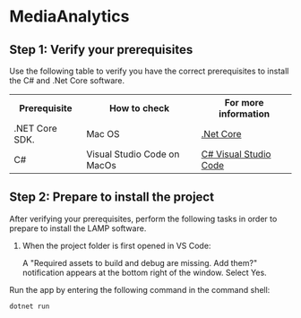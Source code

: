 # MediaAnalytics

<h2>Step 1: Verify your prerequisites</h2>

Use the following table to verify you have the correct prerequisites to install the C# and .Net Core software.

<table>
	<tbody>
		<tr>
			<th>Prerequisite</th>
			<th>How to check</th>
			<th>For more information</th>
		</tr>
	<tr>
		<td>.NET Core SDK.</td>
		<td>Mac OS</td>
		<td><a href="https://dotnet.microsoft.com/download">.Net Core</a></td>
	</tr>
	<tr>
		<td>C#</td>
		<td>Visual Studio Code on MacOs</td>
		<td><a href="https://code.visualstudio.com/docs/languages/csharp">C# Visual Studio Code</a></td>
	</tr>

</tbody>
</table>

<h2>Step 2: Prepare to install the project</h2>

After verifying your prerequisites, perform the following tasks in order to prepare to install the LAMP software.

1.	When the project folder is first opened in VS Code:

    A "Required assets to build and debug are missing. Add them?" notification appears at the bottom right of the window.
    Select Yes.

Run the app by entering the following command in the command shell:
```
dotnet run
```

